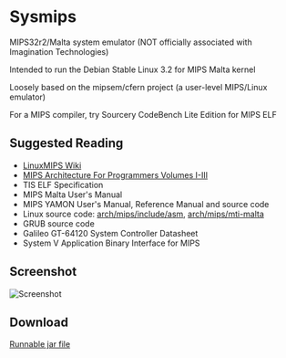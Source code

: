 # Sysmips

MIPS32r2/Malta system emulator (NOT officially associated with Imagination Technologies)

Intended to run the Debian Stable Linux 3.2 for MIPS Malta kernel

Loosely based on the mipsem/cfern project (a user-level MIPS/Linux emulator)

For a MIPS compiler, try Sourcery CodeBench Lite Edition for MIPS ELF

## Suggested Reading

* [LinuxMIPS Wiki](http://www.linux-mips.org/wiki/MIPS_Malta)
* [MIPS Architecture For Programmers Volumes I-III](http://www.imgtec.com/mips/architectures/mips32.asp)
* TIS ELF Specification
* MIPS Malta User's Manual
* MIPS YAMON User's Manual, Reference Manual and source code
* Linux source code: [arch/mips/include/asm](http://lxr.linux.no/linux+v3.2.65/arch/mips/include/asm/), [arch/mips/mti-malta](http://lxr.linux.no/linux+v3.2.65/arch/mips/mti-malta/)
* GRUB source code
* Galileo GT-64120 System Controller Datasheet
* System V Application Binary Interface for MIPS

## Screenshot

![Screenshot](https://dl.dropboxusercontent.com/u/8069847/sysmips.png)

## Download

[Runnable jar file](https://dl.dropboxusercontent.com/u/8069847/sysmips.jar)
